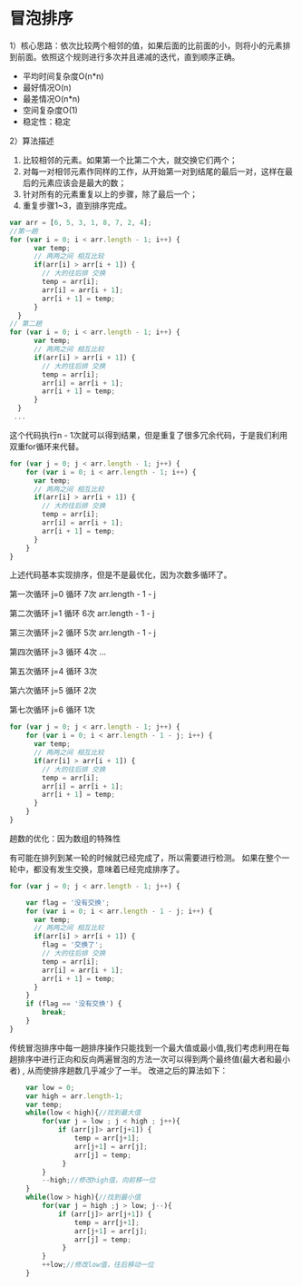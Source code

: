 # 冒泡排序
1）核心思路：依次比较两个相邻的值，如果后面的比前面的小，则将小的元素排到前面。依照这个规则进行多次并且递减的迭代，直到顺序正确。

- 平均时间复杂度O(n*n)
- 最好情况O(n)
- 最差情况O(n*n)
- 空间复杂度O(1)
- 稳定性：稳定

2）算法描述
1. 比较相邻的元素。如果第一个比第二个大，就交换它们两个；
2. 对每一对相邻元素作同样的工作，从开始第一对到结尾的最后一对，这样在最后的元素应该会是最大的数；
3. 针对所有的元素重复以上的步骤，除了最后一个；
4. 重复步骤1~3，直到排序完成。

```JavaScript
var arr = [6, 5, 3, 1, 8, 7, 2, 4];
//第一趟
for (var i = 0; i < arr.length - 1; i++) {
      var temp;
      // 两两之间 相互比较
      if(arr[i] > arr[i + 1]) {
        // 大的往后排 交换
        temp = arr[i];
        arr[i] = arr[i + 1];
        arr[i + 1] = temp;
      }
  }
// 第二趟
for (var i = 0; i < arr.length - 1; i++) {
      var temp;
      // 两两之间 相互比较
      if(arr[i] > arr[i + 1]) {
        // 大的往后排 交换
        temp = arr[i];
        arr[i] = arr[i + 1];
        arr[i + 1] = temp;
      }
  }
 ...
```

这个代码执行n - 1次就可以得到结果，但是重复了很多冗余代码，于是我们利用双重for循环来代替。

```JavaScript
for (var j = 0; j < arr.length - 1; j++) {
    for (var i = 0; i < arr.length - 1; i++) {
      var temp;
      // 两两之间 相互比较
      if(arr[i] > arr[i + 1]) {
        // 大的往后排 交换
        temp = arr[i];
        arr[i] = arr[i + 1];
        arr[i + 1] = temp;
      }
    }
}
```



上述代码基本实现排序，但是不是最优化，因为次数多循环了。


第一次循环 j=0  循环 7次  arr.length - 1 - j

第二次循环 j=1  循环 6次  arr.length - 1 - j

第三次循环 j=2  循环 5次  arr.length - 1 - j

第四次循环 j=3  循环 4次  ...

第五次循环 j=4  循环 3次

第六次循环 j=5  循环 2次

第七次循环 j=6  循环 1次



```JavaScript
for (var j = 0; j < arr.length - 1; j++) {
    for (var i = 0; i < arr.length - 1 - j; i++) {
      var temp;
      // 两两之间 相互比较
      if(arr[i] > arr[i + 1]) {
        // 大的往后排 交换
        temp = arr[i];
        arr[i] = arr[i + 1];
        arr[i + 1] = temp;
      }
    }
}
```



趟数的优化：因为数组的特殊性

有可能在排列到某一轮的时候就已经完成了，所以需要进行检测。 如果在整个一轮中，都没有发生交换，意味着已经完成排序了。


```JavaScript
for (var j = 0; j < arr.length - 1; j++) {

    var flag = '没有交换';
    for (var i = 0; i < arr.length - 1 - j; i++) {
      var temp;
      // 两两之间 相互比较
      if(arr[i] > arr[i + 1]) {
        flag = '交换了';
        // 大的往后排 交换
        temp = arr[i];
        arr[i] = arr[i + 1];
        arr[i + 1] = temp;
      }
    }
    if (flag == '没有交换') {
        break;
    }
}
```
传统冒泡排序中每一趟排序操作只能找到一个最大值或最小值,我们考虑利用在每趟排序中进行正向和反向两遍冒泡的方法一次可以得到两个最终值(最大者和最小者) , 从而使排序趟数几乎减少了一半。
改进之后的算法如下：

```JavaScript
    var low = 0;  
    var high = arr.length-1;  
    var temp;  
    while(low < high){//找到最大值  
        for(var j = low ; j < high ; j++){  
            if (arr[j]> arr[j+1]) {            
                temp = arr[j+1];  
                arr[j+1] = arr[j];  
                arr[j] = temp;  
             }  
        }  
        --high;//修改high值，向前移一位  
    }  
    while(low > high){//找到最小值  
        for(var j = high ;j > low; j--){  
            if (arr[j]> arr[j+1]) {            
                temp = arr[j+1];  
                arr[j+1] = arr[j];  
                arr[j] = temp;  
             }  
        }  
        ++low;//修改low值，往后移动一位  
    }  
```
